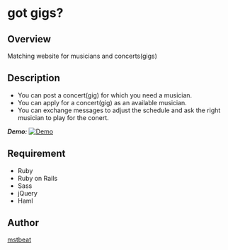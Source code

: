 # got gigs?

## Overview
Matching website for musicians and concerts(gigs)

## Description
- You can post a concert(gig) for which you need a musician.
- You can apply for a concert(gig) as an available musician.
- You can exchange messages to adjust the schedule and ask the right musician to play for the conert.

***Demo:***
[![Demo](https://i.gyazo.com/50ed706be5b2be50672f74d7672c9b76.gif)](https://gyazo.com/50ed706be5b2be50672f74d7672c9b76)

## Requirement
- Ruby
- Ruby on Rails
- Sass
- jQuery
- Haml

## Author
[mstbeat](https://github.com/mstbeat)
